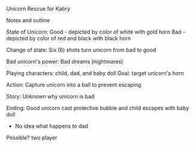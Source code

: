 Unicorn Rescue
for Kabry

Notes and outline

State of Unicorn:
Good - depicted by color of white with gold horn
Bad - depicted by color of red and black with black horn

Change of state:
Six (6) shots turn unicorn from bad to good

Bad unicorn's power: Bad dreams (nightmares)

Playing characters: child, dad, and baby doll
Goal: target unicorn's horn

Action: Capture unicorn into a ball to prevent escaping

Story: Unknown why unicorn is bad

Ending: Good unicorn cast protective bubble and child escapes with baby doll
* No idea what happens to dad

Possible? two player
